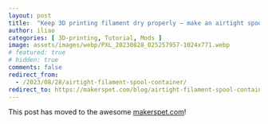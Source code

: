```yaml
---
layout: post
title:  "Keep 3D printing filament dry properly – make an airtight spool container"
author: iliao
categories: [ 3D-printing, Tutorial, Mods ]
image: assets/images/webp/PXL_20230828_025257957-1024x771.webp
# featured: true
# hidden: true
comments: false
redirect_from:
  - /2023/08/28/airtight-filament-spool-container/
redirect_to: https://makerspet.com/blog/airtight-filament-spool-container/
---
```

This post has moved to the awesome [makerspet.com](https://makerspet.com/blog/airtight-filament-spool-container/)!